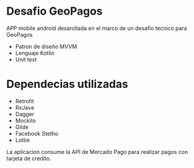 # Desafio GeoPagos

APP mobile android desarollada en el marco de un desafio tecnico para GeoPagos

  - Patron de diseño MVVM
  - Lenguaje Kotlin
  - Unit test

# Dependecias utilizadas

  - Retrofit
  - RxJava
  - Dagger
  - Mockito
  - Glide
  - Facebook Stetho
  - Lottie
 
La aplicacion consume la API de Mercado Pago para realizar pagos con tarjeta de credito. 
